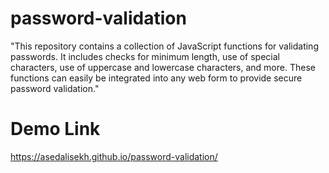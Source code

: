 # password-validation
"This repository contains a collection of JavaScript functions for validating passwords. It includes checks for minimum length, use of special characters, use of uppercase and lowercase characters, and more. These functions can easily be integrated into any web form to provide secure password validation."
# Demo Link
https://asedalisekh.github.io/password-validation/
